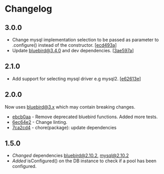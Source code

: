# Changelog

## 3.0.0

*  Change mysql implementation selection to be passed as parameter to .configure() instead of the constructor. [[ecd493a](../../commit/ecd493a)]
*  Update bluebird@3.4.0 and dev dependencies. [[3ae597a](../../commit/3ae597a)]

## 2.1.0

*  Add support for selecting mysql driver e.g mysql2. [[e62613e](../../commit/e62613e)]

## 2.0.0

Now uses bluebird@3.x which may contain breaking changes.

* [ebcb0aa](../../commit/ebcb0aa) - Remove deprecated bluebird functions. Added more tests.
* [6ec64e2](../../commit/6ec64e2) - Change linting.
* [7ca2cd4](../../commit/7ca2cd4) - chore(package): update dependencies

## 1.5.0

- *Changed* dependencies bluebird@2.10.2, mysql@2.10.2
- *Added* isConfigured() on the DB instance to check if a pool has been configured.
